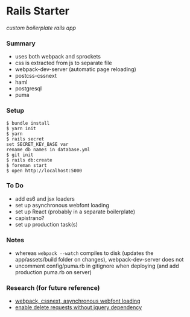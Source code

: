 # Rails Starter
*custom boilerplate rails app*

### Summary
- uses both webpack and sprockets
- css is extracted from js to separate file
- webpack-dev-server (automatic page reloading)
- postcss-cssnext
- haml
- postgresql
- puma

### Setup
```
$ bundle install
$ yarn init
$ yarn
$ rails secret
set SECRET_KEY_BASE var
rename db names in database.yml
$ git init
$ rails db:create
$ foreman start
$ open http://localhost:5000
```

### To Do
- add es6 and jsx loaders
- set up asynchronous webfont loading
- set up React (probably in a separate boilerplate)
- capistrano?
- set up production task(s)

### Notes
- whereas `webpack --watch` compiles to disk (updates the app/assets/build folder on changes), webpack-dev-server does not
- uncomment config/puma.rb in gitignore when deploying (and add production puma.rb on server)


### Research (for future reference)
- [webpack, cssnext, asynchronous webfont loading][1]
- [enable delete requests without jquery dependency][2]

[1]: https://blog.madewithenvy.com/webpack-2-postcss-cssnext-fdcd2fd7d0bd#.x7fsh0fc6
[2]: https://www.viget.com/articles/delete-in-rails-without-jquery-and-ujs

